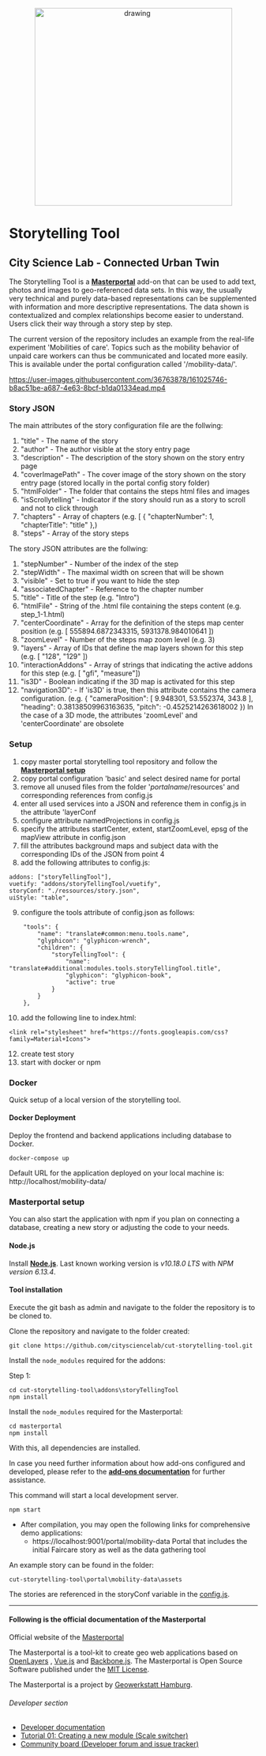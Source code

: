 <p align="center">
<img src="https://user-images.githubusercontent.com/61881523/186185988-e0eeb32a-3d2c-4fcc-bd33-bfb4abd7a35c.png" alt="drawing" width="400"/>
</p>

# Storytelling Tool

## City Science Lab - Connected Urban Twin

The Storytelling Tool is a **[Masterportal](https://www.masterportal.org/)** add-on that can be used to add text, photos
and images to geo-referenced data sets. In this way, the usually very technical and purely data-based representations
can be supplemented with information and more descriptive representations. The data shown is contextualized and complex
relationships become easier to understand. Users click their way through a story step by step.

The current version of the repository includes an example from the real-life experiment 'Mobilities of care'. Topics
such as the mobility behavior of unpaid care workers can thus be communicated and located more easily. This is available
under the portal configuration called '/mobility-data/'.

https://user-images.githubusercontent.com/36763878/161025746-b8ac51be-a687-4e63-8bcf-b1da01334ead.mp4

### Story JSON

The main attributes of the story configuration file are the follwing:

1. "title" - The name of the story
2. "author" - The author visible at the story entry page
3. "description" - The description of the story shown on the story entry page
4. "coverImagePath" - The cover image of the story shown on the story entry page (stored locally in the portal config
   story folder)
5. "htmlFolder" - The folder that contains the steps html files and images
6. "isScrollytelling" - Indicator if the story should run as a story to scroll and not to click through
7. "chapters" - Array of chapters (e.g. [
   {
   "chapterNumber": 1,
   "chapterTitle": "title"
   },)
8. "steps" - Array of the story steps

The story JSON attributes are the follwing:

1. "stepNumber" - Number of the index of the step
2. "stepWidth" - The maximal width on screen that will be shown
3. "visible" - Set to true if you want to hide the step
4. "associatedChapter" - Reference to the chapter number
5. "title" - Title of the step (e.g. "Intro")
6. "htmlFile" - String of the .html file containing the steps content (e.g. step_1-1.html)
7. "centerCoordinate" - Array for the definition of the steps map center position (e.g. [
   555894.6872343315,
   5931378.984010641
   ])
8. "zoomLevel" - Number of the steps map zoom level (e.g. 3)
9. "layers" - Array of IDs that define the map layers shown for this step (e.g. [
   "128",
   "129"
   ])
10. "interactionAddons" - Array of strings that indicating the active addons for this step (e.g. [
    "gfi",
    "measure"])
11. "is3D" - Boolean indicating if the 3D map is activated for this step
12. "navigation3D": - If 'is3D' is true, then this attribute contains the camera configuration. (e.g. {
    "cameraPosition": [
    9.948301,
    53.552374,
    343.8
    ],
    "heading": 0.38138509963163635,
    "pitch": -0.4525214263618002
    })
    In the case of a 3D mode, the attributes 'zoomLevel' and 'centerCoordinate' are obsolete

### Setup

1. copy master portal storytelling tool repository and follow the **[Masterportal setup](#masterportal-setup)**
2. copy portal configuration 'basic' and select desired name for portal
3. remove all unused files from the folder '*portalname*/resources' and corresponding references from config.js
4. enter all used services into a JSON and reference them in config.js in the attribute 'layerConf
5. configure attribute namedProjections in config.js
6. specify the attributes startCenter, extent, startZoomLevel, epsg of the mapView attribute in config.json
7. fill the attributes background maps and subject data with the corresponding IDs of the JSON from point 4
8. add the following attributes to config.js:

```
addons: ["storyTellingTool"],
vuetify: "addons/storyTellingTool/vuetify",
storyConf: "./ressources/story.json",
uiStyle: "table",

```

9. configure the tools attribute of config.json as follows:

```
    "tools": {
        "name": "translate#common:menu.tools.name",
        "glyphicon": "glyphicon-wrench",
        "children": {
            "storyTellingTool": {
                "name": "translate#additional:modules.tools.storyTellingTool.title",
                "glyphicon": "glyphicon-book",
                "active": true
            }
        }
    },
```

10. add the following line to index.html:

```
<link rel="stylesheet" href="https://fonts.googleapis.com/css?family=Material+Icons">
```

12. create test story
13. start with docker or npm

### Docker

Quick setup of a local version of the storytelling tool.

#### Docker Deployment

Deploy the frontend and backend applications including database to Docker.

```
docker-compose up
```

Default URL for the application deployed on your local machine is: http://localhost/mobility-data/

### Masterportal setup

You can also start the application with npm if you plan on connecting a database, creating a new story or adjusting the
code to your needs.

#### Node.js

Install **[Node.js](http://nodejs.org)**. Last known working version is *v10.18.0 LTS* with *NPM version 6.13.4*.

#### Tool installation

Execute the git bash as admin and navigate to the folder the repository is to be cloned to.

Clone the repository and navigate to the folder created:

```console
git clone https://github.com/citysciencelab/cut-storytelling-tool.git
```

Install the `node_modules` required for the addons:

Step 1:

```console
cd cut-storytelling-tool\addons\storyTellingTool
npm install
```

Install the `node_modules` required for the Masterportal:

```console
cd masterportal
npm install
```

With this, all dependencies are installed.

In case you need further information about how add-ons configured and developed, please refer to
the **[add-ons documentation](doc/addonsVue.md)** for further assistance.

This command will start a local development server.

```console
npm start
```

- After compilation, you may open the following links for comprehensive demo applications:
    - https://localhost:9001/portal/mobility-data Portal that includes the initial Faircare story as well as the data
      gathering tool

An example story can be found in the folder:

```
cut-storytelling-tool\portal\mobility-data\assets
```

The stories are referenced in the storyConf variable in the [config.js](portal\mobility-data\config.js).

---

#### Following is the official documentation of the Masterportal

Official website of the [Masterportal](https://www.masterportal.org/)

The Masterportal is a tool-kit to create geo web applications based on [OpenLayers](https://openlayers.org)
, [Vue.js](https://vuejs.org/) and [Backbone.js](https://backbonejs.org). The Masterportal is Open Source Software
published under the [MIT License](https://bitbucket.org/geowerkstatt-hamburg/masterportal/src/dev/License.txt).

The Masterportal is a project by [Geowerkstatt Hamburg](https://www.hamburg.de/geowerkstatt/).

###### Developer section

* [Developer documentation](doc/devdoc.md)
* [Tutorial 01: Creating a new module (Scale switcher)](https://bitbucket.org/geowerkstatt-hamburg/masterportal/src/dev/doc/vueTutorial.md)
* [Community board (Developer forum and issue tracker)](https://trello.com/c/qajdXkMa/110-willkommen)
